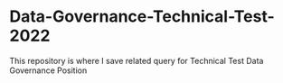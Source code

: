 # Data-Governance-Technical-Test-2022
 This repository is where I save related query for Technical Test Data Governance Position
